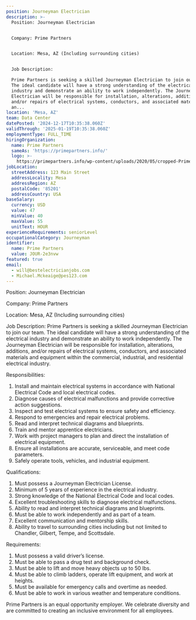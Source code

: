 ```yaml
---
position: Journeyman Electrician
description: >-
  Position: Journeyman Electrician


  Company: Prime Partners


  Location: Mesa, AZ (Including surrounding cities)


  Job Description:

  Prime Partners is seeking a skilled Journeyman Electrician to join our team.
  The ideal candidate will have a strong understanding of the electrical
  industry and demonstrate an ability to work independently. The Journeyman
  Electrician will be responsible for installation, alterations, additions,
  and/or repairs of electrical systems, conductors, and associated materials
  an...
location: 'Mesa, AZ'
team: Data Center
datePosted: '2024-12-17T10:35:38.060Z'
validThrough: '2025-01-19T10:35:38.060Z'
employmentType: FULL_TIME
hiringOrganization:
  name: Prime Partners
  sameAs: 'https://primepartners.info/'
  logo: >-
    https://primepartners.info/wp-content/uploads/2020/05/cropped-Prime-Partners-Logo-NO-BG-1-1.png
jobLocation:
  streetAddress: 123 Main Street
  addressLocality: Mesa
  addressRegion: AZ
  postalCode: '85201'
  addressCountry: USA
baseSalary:
  currency: USD
  value: 47
  minValue: 40
  maxValue: 55
  unitText: HOUR
experienceRequirements: seniorLevel
occupationalCategory: Journeyman
identifier:
  name: Prime Partners
  value: JOUR-2e3nvw
featured: true
email:
  - will@bestelectricianjobs.com
  - Michael.Mckeaige@pes123.com
---
```




Position: Journeyman Electrician

Company: Prime Partners

Location: Mesa, AZ (Including surrounding cities)

Job Description:
Prime Partners is seeking a skilled Journeyman Electrician to join our team. The ideal candidate will have a strong understanding of the electrical industry and demonstrate an ability to work independently. The Journeyman Electrician will be responsible for installation, alterations, additions, and/or repairs of electrical systems, conductors, and associated materials and equipment within the commercial, industrial, and residential electrical industry.

Responsibilities:

1. Install and maintain electrical systems in accordance with National Electrical Code and local electrical codes.
2. Diagnose causes of electrical malfunctions and provide corrective action suggestions.
3. Inspect and test electrical systems to ensure safety and efficiency.
4. Respond to emergencies and repair electrical problems.
5. Read and interpret technical diagrams and blueprints.
6. Train and mentor apprentice electricians.
7. Work with project managers to plan and direct the installation of electrical equipment.
8. Ensure all installations are accurate, serviceable, and meet code parameters.
9. Safely operate tools, vehicles, and industrial equipment.

Qualifications:

1. Must possess a Journeyman Electrician License.
2. Minimum of 5 years of experience in the electrical industry.
3. Strong knowledge of the National Electrical Code and local codes.
4. Excellent troubleshooting skills to diagnose electrical malfunctions.
5. Ability to read and interpret technical diagrams and blueprints.
6. Must be able to work independently and as part of a team.
7. Excellent communication and mentorship skills.
8. Ability to travel to surrounding cities including but not limited to Chandler, Gilbert, Tempe, and Scottsdale.

Requirements:

1. Must possess a valid driver’s license.
2. Must be able to pass a drug test and background check.
3. Must be able to lift and move heavy objects up to 50 lbs.
4. Must be able to climb ladders, operate lift equipment, and work at heights.
5. Must be available for emergency calls and overtime as needed.
6. Must be able to work in various weather and temperature conditions.

Prime Partners is an equal opportunity employer. We celebrate diversity and are committed to creating an inclusive environment for all employees.
